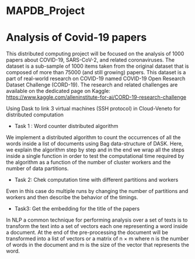 # MAPDB_Project
# Analysis of Covid-19 papers

This distributed computing project will be focused on the analysis of 1000 papers about
COVID-19, SARS-CoV-2, and related coronaviruses. The dataset is a sub-sample of 1000
items taken from the original dataset that is composed of more than 75000 (and still
growing) papers. This dataset is a part of real-world research on COVID-19 named
COVID-19 Open Research Dataset Challenge (CORD-19). The research and related challenges are available on the dedicated page on Kaggle: https://www.kaggle.com/alleninstitute-for-ai/CORD-19-research-challenge

Using Dask to link 3 virtual machines (SSH protocol) in Cloud-Veneto for distributed computation


* Task 1 : Word counter distributed algorithm


We implement a distributed algorithm to count the occurrences of all the words inside a list of documents using Bag data-structure of DASK. Here, we explain the algorithm step by step and in the end we wrap all the steps inside a single function in order to test the computational time required by the algorithm as a function of the number of cluster workers and the number of data partitions.

* Task 2: Chek computation time with different partitions and workers


Even in this case do multiple runs by changing the number of partitions and workers and then describe the behavior of the timings.

* Task3:  Get the embedding for the title of the papers


In NLP a common technique for performing analysis over a set of texts is to transform the text into a set of vectors each one representing a word inside a document. At the end of the pre-processing the document will be transformed into a list of vectors or a matrix of n × m where n is the number of words in the document and m is the size of the vector that represents the word.


